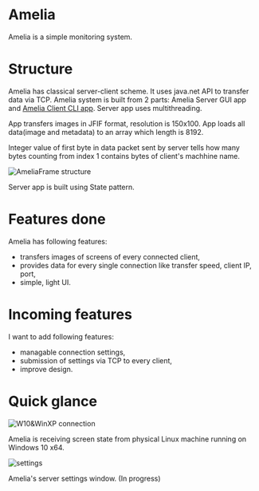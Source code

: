 # Amelia
Amelia is a simple monitoring system.

# Structure
Amelia has classical server-client scheme. It uses java.net API to transfer data via TCP.
Amelia system is built from 2 parts: Amelia Server GUI app and <a href="https://github.com/Obsidiam/ameliaclient">Amelia Client CLI app</a>.
Server app uses multithreading. 

App transfers images in JFIF format, resolution is 150x100. App loads all data(image and metadata) to an array which
length is 8192.

Integer value of first byte in data packet sent by server tells how many bytes counting from index 1 contains 
bytes of client's machhine name.

![AmeliaFrame structure](https://i.imgur.com/mrvX6So.png)

Server app is built using State pattern.

# Features done
Amelia has following features:

* transfers images of screens of every connected client,
* provides data for every single connection like transfer speed, client IP, port,
* simple, light UI.

# Incoming features
I want to add following features:

* managable connection settings,
* submission of settings via TCP to every client,
* improve design.

# Quick glance
![W10&WinXP connection](https://i.imgur.com/VESKEVR.png)

Amelia is receiving screen state from physical Linux machine running on Windows 10 x64.

![settings](http://i.imgur.com/ZCJGvvv.png)

Amelia's server settings window. (In progress)
